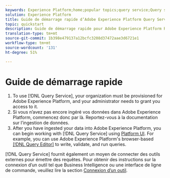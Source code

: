 ```yaml
---
keywords: Experience Platform;home;popular topics;query service;Query service;query
solution: Experience Platform
title: Guide de démarrage rapide d’Adobe Experience Platform Query Service
topic: quickstart
description: Guide de démarrage rapide pour Adobe Experience Platform Requête Service.
translation-type: tm+mt
source-git-commit: 1b398e479137a12bcfc3208d37472aae3d6721e1
workflow-type: tm+mt
source-wordcount: '131'
ht-degree: 51%

---
```



# Guide de démarrage rapide

1. To use [!DNL Query Service], your organization must be provisioned for Adobe Experience Platform, and your administrator needs to grant you access to it.
2. Si vous n’avez pas encore ingéré vos données dans Adobe Experience Platform, commencez donc par là. Reportez-vous à la documentation sur l’ingestion de données.
3. After you have ingested your data into Adobe Experience Platform, you can begin working with [!DNL Query Service] using [Platform UI](ui/overview.md). For example, you can use Adobe Experience Platform&#39;s browser-based [[!DNL Query Editor]](ui/user-guide.md) to write, validate, and run queries.


[!DNL Query Service] fournit également un moyen de connecter des outils externes pour émettre des requêtes. Pour obtenir des instructions sur la connexion d’un outil tel que Business Intelligence ou une interface de ligne de commande, veuillez lire la section [Connexion d’un outil](clients/overview.md).

